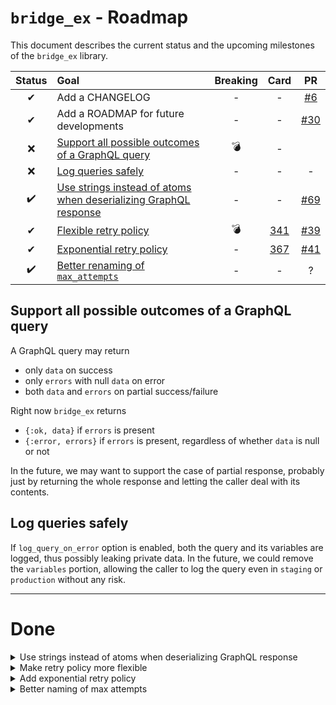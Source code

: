 # `bridge_ex` - Roadmap

This document describes the current status and the upcoming milestones of the `bridge_ex` library.

| Status | Goal | Breaking| Card | PR |
| :----: | :- | :-: | :-: | :-: |
| ✔ | Add a CHANGELOG | - | - | [#6](https://github.com/primait/bridge_ex/pull/6) |
| ✔ | Add a ROADMAP for future developments | - | - | [#30](https://github.com/primait/bridge_ex/pull/30) |
| ❌ | [Support all possible outcomes of a GraphQL query](#support-all-possible-outcomes-of-a-graphql-query) | 💣 | - |
| ❌ | [Log queries safely](#log-queries-safely) | - | - | - |
| ✔️ | [Use strings instead of atoms when deserializing GraphQL response](#use-strings-instead-of-atoms-when-deserializing-graphql-response) | - | - | [#69](https://github.com/primait/bridge_ex/pull/69) |
| ✔ | [Flexible retry policy](#make-retry-policy-more-flexible) | 💣 | [341](https://prima-assicurazioni-spa.myjetbrains.com/youtrack/issue/PLATFORM-341) | [#39](https://github.com/primait/bridge_ex/pull/39) |
| ✔ | [Exponential retry policy](#add-exponential-retry-policy) | - | [367](https://prima-assicurazioni-spa.myjetbrains.com/youtrack/issue/PLATFORM-367) | [#41](https://github.com/primait/bridge_ex/pull/41) |
| ✔️ | [Better renaming of `max_attempts`](#better-naming-of-max-attempts) | - | - | ? |

## Support all possible outcomes of a GraphQL query

A GraphQL query may return

* only `data` on success
* only `errors` with null `data` on error
* both `data` and `errors` on partial success/failure

Right now `bridge_ex` returns

* `{:ok, data}` if `errors` is present
* `{:error, errors}` if `errors` is present, regardless of whether `data` is null or not

In the future, we may want to support the case of partial response, probably just by returning the whole response and letting the caller deal with its contents.

## Log queries safely

If `log_query_on_error` option is enabled, both the query and its variables are logged, thus possibly leaking private data. In the future, we could remove the `variables` portion, allowing the caller to log the query even in `staging` or `production` without any risk.

---

# Done

<details>
<summary>
Use strings instead of atoms when deserializing GraphQL response
</summary>
When deserializing the GraphQL response we convert all keys to atoms. While nothing bad has happened yet, this may lead to problems: atoms are not garbage collected and there is a limit to how many atoms one can have. In general, generating atoms dynamically is not a good practice, especially based on external input.

The change should be easy, just change the [following function](lib/graphql/utils.ex)

```elixir
def decode_http_response({:ok, %HTTPoison.Response{status_code: 200, body: body_string}}, _, _) do
 Jason.decode(body_string, keys: :atoms)
end
```

to convert keys to strings.
</details>

<details>
<summary>
Make retry policy more flexible
</summary>

Improve the library by adding the ability to customize the retry policy.

On error, a retry function is called (if `max attempts > 1`), but right now the retry happens regardless of the error. This is a bit limiting since not all errors are transient and enabling the retry could lead to many needless requests.

A better approach would be to provide the user with a default retry mechanism and then a way to define a custom function to match errors and decide which to recover from, something like

```elixir
use BridgeEx.Graphql,
  endpoint: "http://my-endpoint"

...

call("{ some { query } }", %{},
  retry_policy: fn ->
    "SOME_ERROR" -> :retry
    "ANOTHER_ERROR" -> :retry
    _ -> :stop
  end
)
```

</details>

<details>
<summary>
Add exponential retry policy
</summary>

As of now the retry policy is linear. It could be useful to implement an exponential retry strategy instead.
</details>

<details>
<summary>
Better naming of max attempts
</summary>

`max_attempts` decides how many requests are made **in total** and the default parameter is `1`. This means that if someone wants the request to be retried `n` times they have to set a `max_attempts` value of `n + 1`.

This is a bit counterintuitive since a request should always be made at least one time and eventually retried `n` times.

It would probably be better to rename `max_attempts` to `max_retries` - or something along the line - and make it so that it controls only how many **additional** attempts are made.
</details>
